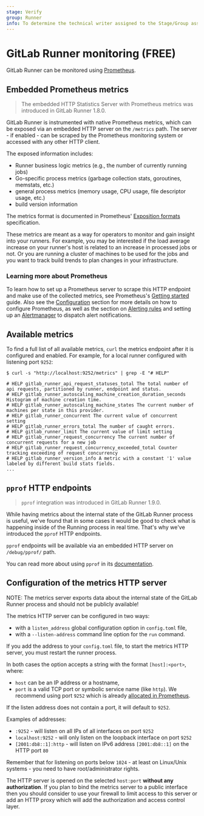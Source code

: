 ```yaml
---
stage: Verify
group: Runner
info: To determine the technical writer assigned to the Stage/Group associated with this page, see https://about.gitlab.com/handbook/engineering/ux/technical-writing/#assignments
---
```


# GitLab Runner monitoring **(FREE)**

GitLab Runner can be monitored using [Prometheus](https://prometheus.io).

## Embedded Prometheus metrics

> The embedded HTTP Statistics Server with Prometheus metrics was
introduced in GitLab Runner 1.8.0.

GitLab Runner is instrumented with native Prometheus
metrics, which can be exposed via an embedded HTTP server on the `/metrics`
path. The server - if enabled - can be scraped by the Prometheus monitoring
system or accessed with any other HTTP client.

The exposed information includes:

- Runner business logic metrics (e.g., the number of currently running jobs)
- Go-specific process metrics (garbage collection stats, goroutines, memstats, etc.)
- general process metrics (memory usage, CPU usage, file descriptor usage, etc.)
- build version information

The metrics format is documented in Prometheus'
[Exposition formats](https://prometheus.io/docs/instrumenting/exposition_formats/)
specification.

These metrics are meant as a way for operators to monitor and gain insight into
your runners. For example, you may be interested if the load average increase
on your runner's host is related to an increase in processed jobs or not. Or
you are running a cluster of machines to be used for the jobs and you want to
track build trends to plan changes in your infrastructure.

### Learning more about Prometheus

To learn how to set up a Prometheus server to scrape this HTTP endpoint and
make use of the collected metrics, see Prometheus's [Getting
started](https://prometheus.io/docs/prometheus/latest/getting_started/) guide. Also
see the [Configuration](https://prometheus.io/docs/prometheus/latest/configuration/configuration/)
section for more details on how to configure Prometheus, as well as the section
on [Alerting rules](https://prometheus.io/docs/prometheus/latest/configuration/alerting_rules/) and setting up
an [Alertmanager](https://prometheus.io/docs/alerting/latest/alertmanager/) to
dispatch alert notifications.

## Available metrics

To find a full list of all available metrics, `curl` the metrics endpoint after it is configured and enabled. For example, for a local runner configured with listening port `9252`:

```shell
$ curl -s "http://localhost:9252/metrics" | grep -E "# HELP"

# HELP gitlab_runner_api_request_statuses_total The total number of api requests, partitioned by runner, endpoint and status.
# HELP gitlab_runner_autoscaling_machine_creation_duration_seconds Histogram of machine creation time.
# HELP gitlab_runner_autoscaling_machine_states The current number of machines per state in this provider.
# HELP gitlab_runner_concurrent The current value of concurrent setting
# HELP gitlab_runner_errors_total The number of caught errors.
# HELP gitlab_runner_limit The current value of limit setting
# HELP gitlab_runner_request_concurrency The current number of concurrent requests for a new job
# HELP gitlab_runner_request_concurrency_exceeded_total Counter tracking exceeding of request concurrency
# HELP gitlab_runner_version_info A metric with a constant '1' value labeled by different build stats fields.
...
```

## `pprof` HTTP endpoints

> `pprof` integration was introduced in GitLab Runner 1.9.0.

While having metrics about the internal state of the GitLab Runner process is useful,
we've found that in some cases it would be good to check what is happening
inside of the Running process in real time. That's why we've introduced
the `pprof` HTTP endpoints.

`pprof` endpoints will be available via an embedded HTTP server on `/debug/pprof/`
path.

You can read more about using `pprof` in its [documentation](https://pkg.go.dev/net/http/pprof).

## Configuration of the metrics HTTP server

NOTE:
The metrics server exports data about the internal state of the
GitLab Runner process and should not be publicly available!

The metrics HTTP server can be configured in two ways:

- with a `listen_address` global configuration option in `config.toml` file,
- with a `--listen-address` command line option for the `run` command.

If you add the address to your `config.toml` file, to start the metrics HTTP server,
you must restart the runner process.

In both cases the option accepts a string with the format `[host]:<port>`,
where:

- `host` can be an IP address or a hostname,
- `port` is a valid TCP port or symbolic service name (like `http`). We recommend using port `9252` which is already [allocated in Prometheus](https://github.com/prometheus/prometheus/wiki/Default-port-allocations).

If the listen address does not contain a port, it will default to `9252`.

Examples of addresses:

- `:9252` - will listen on all IPs of all interfaces on port `9252`
- `localhost:9252` - will only listen on the loopback interface on port `9252`
- `[2001:db8::1]:http` - will listen on IPv6 address `[2001:db8::1]` on the HTTP port `80`

Remember that for listening on ports below `1024` - at least on Linux/Unix
systems - you need to have root/administrator rights.

The HTTP server is opened on the selected `host:port`
**without any authorization**. If you plan to bind the metrics server
to a public interface then you should consider to use your firewall to
limit access to this server or add an HTTP proxy which will add the
authorization and access control layer.
